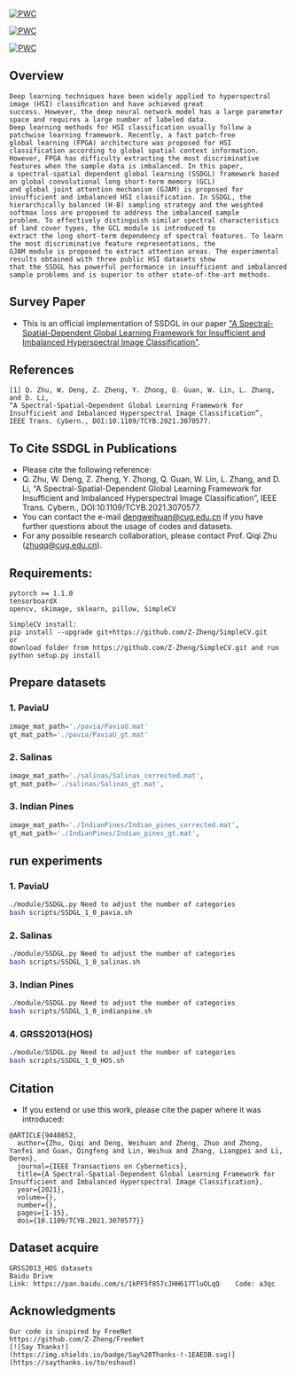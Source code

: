 [![PWC](https://img.shields.io/endpoint.svg?url=https://paperswithcode.com/badge/a-spectral-spatial-dependent-global-learning/hyperspectral-image-classification-on-casi)](https://paperswithcode.com/sota/hyperspectral-image-classification-on-casi?p=a-spectral-spatial-dependent-global-learning)

[![PWC](https://img.shields.io/endpoint.svg?url=https://paperswithcode.com/badge/a-spectral-spatial-dependent-global-learning/hyperspectral-image-classification-on-pavia)](https://paperswithcode.com/sota/hyperspectral-image-classification-on-pavia?p=a-spectral-spatial-dependent-global-learning)

[![PWC](https://img.shields.io/endpoint.svg?url=https://paperswithcode.com/badge/a-spectral-spatial-dependent-global-learning/hyperspectral-image-classification-on-indian)](https://paperswithcode.com/sota/hyperspectral-image-classification-on-indian?p=a-spectral-spatial-dependent-global-learning)



## Overview
```
Deep learning techniques have been widely applied to hyperspectral image (HSI) classiﬁcation and have achieved great
success. However, the deep neural network model has a large parameter space and requires a large number of labeled data.
Deep learning methods for HSI classification usually follow a patchwise learning framework. Recently, a fast patch-free 
global learning (FPGA) architecture was proposed for HSI classification according to global spatial context information. 
However, FPGA has difficulty extracting the most discriminative features when the sample data is imbalanced. In this paper, 
a spectral-spatial dependent global learning (SSDGL) framework based on global convolutional long short-term memory (GCL) 
and global joint attention mechanism (GJAM) is proposed for insufficient and imbalanced HSI classification. In SSDGL, the 
hierarchically balanced (H-B) sampling strategy and the weighted softmax loss are proposed to address the imbalanced sample 
problem. To effectively distinguish similar spectral characteristics of land cover types, the GCL module is introduced to 
extract the long short-term dependency of spectral features. To learn the most discriminative feature representations, the 
GJAM module is proposed to extract attention areas. The experimental results obtained with three public HSI datasets show 
that the SSDGL has powerful performance in insufficient and imbalanced sample problems and is superior to other state-of-the-art methods.
```
## Survey Paper

+ This is an official implementation of SSDGL in our paper ["A Spectral-Spatial-Dependent Global Learning Framework for Insufficient and Imbalanced Hyperspectral Image Classification"]().

## References
```
[1] Q. Zhu, W. Deng, Z. Zheng, Y. Zhong, Q. Guan, W. Lin, L. Zhang, and D. Li, 
“A Spectral-Spatial-Dependent Global Learning Framework for Insufficient and Imbalanced Hyperspectral Image Classification”, 
IEEE Trans. Cybern., DOI:10.1109/TCYB.2021.3070577.
```
## To Cite SSDGL in Publications

+ Please cite the following reference:
+ Q. Zhu, W. Deng, Z. Zheng, Y. Zhong, Q. Guan, W. Lin, L. Zhang, and D. Li, 
“A Spectral-Spatial-Dependent Global Learning Framework for Insufficient and Imbalanced Hyperspectral Image Classification”, 
IEEE Trans. Cybern., DOI:10.1109/TCYB.2021.3070577.
+ You can contact the e-mail dengweihuan@cug.edu.cn if you have further questions about the usage of codes and datasets.
+ For any possible research collaboration, please contact Prof. Qiqi Zhu (zhuqq@cug.edu.cn).

## Requirements:
```
pytorch >= 1.1.0
tensorboardX
opencv, skimage, sklearn, pillow, SimpleCV

SimpleCV install:
pip install --upgrade git+https://github.com/Z-Zheng/SimpleCV.git
or
download folder from https://github.com/Z-Zheng/SimpleCV.git and run python setup.py install
```

## Prepare datasets

### 1. PaviaU
```python
image_mat_path='./pavia/PaviaU.mat'
gt_mat_path='./pavia/PaviaU_gt.mat'
```

### 2. Salinas
```python
image_mat_path='./salinas/Salinas_corrected.mat',
gt_mat_path='./salinas/Salinas_gt.mat',
```

### 3. Indian Pines
```python
image_mat_path='./IndianPines/Indian_pines_corrected.mat',
gt_mat_path='./IndianPines/Indian_pines_gt.mat',
```
## run experiments

### 1. PaviaU
```bash
./module/SSDGL.py Need to adjust the number of categories
bash scripts/SSDGL_1_0_pavia.sh

```

### 2. Salinas
```bash
./module/SSDGL.py Need to adjust the number of categories
bash scripts/SSDGL_1_0_salinas.sh

```

### 3. Indian Pines
```bash
./module/SSDGL.py Need to adjust the number of categories
bash scripts/SSDGL_1_0_indianpine.sh

```
### 4. GRSS2013(HOS)
```bash
./module/SSDGL.py Need to adjust the number of categories
bash scripts/SSDGL_1_0_HOS.sh
```

## Citation
+ If you extend or use this work, please cite the paper where it was introduced:
```
@ARTICLE{9440852,
  author={Zhu, Qiqi and Deng, Weihuan and Zheng, Zhuo and Zhong, Yanfei and Guan, Qingfeng and Lin, Weihua and Zhang, Liangpei and Li, Deren},
  journal={IEEE Transactions on Cybernetics}, 
  title={A Spectral-Spatial-Dependent Global Learning Framework for Insufficient and Imbalanced Hyperspectral Image Classification}, 
  year={2021},
  volume={},
  number={},
  pages={1-15},
  doi={10.1109/TCYB.2021.3070577}}
```

## Dataset acquire
```
GRSS2013_HOS datasets
Baidu Drive 
Link: https://pan.baidu.com/s/1kPF5f857cJHH617TluOLqQ    Code: a3qc
```
## Acknowledgments
```
Our code is inspired by FreeNet
https://github.com/Z-Zheng/FreeNet
[![Say Thanks!](https://img.shields.io/badge/Say%20Thanks-!-1EAEDB.svg)](https://saythanks.io/to/nshaud)
```
